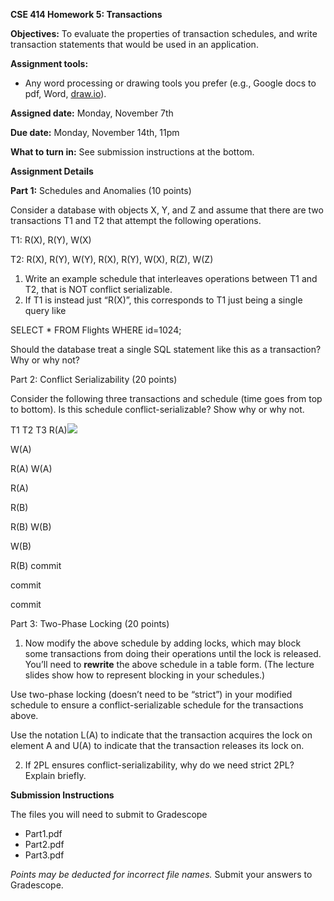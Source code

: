 ﻿**CSE 414 Homework 5: Transactions**

**Objectives:** To evaluate the properties of transaction schedules, and write transaction statements that would be used in an application.

**Assignment tools:**

- Any word processing or drawing tools you prefer (e.g., Google docs to pdf, Word, [draw.io](https://www.draw.io/)).

**Assigned date:** Monday, November 7th

**Due date:** Monday, November 14th, 11pm

**What to turn in:** See submission instructions at the bottom.

**Assignment Details**

**Part 1:** Schedules and Anomalies (10 points)

Consider a database with objects X, Y, and Z and assume that there are two transactions T1 and T2 that attempt the following operations.

T1: R(X), R(Y), W(X)

T2: R(X), R(Y), W(Y), R(X), R(Y), W(X), R(Z), W(Z)

1) Write an example schedule that interleaves operations between T1 and T2, that is NOT conflict serializable.
1) If T1 is instead just “R(X)”, this corresponds to T1 just being a single query like

SELECT \* FROM Flights WHERE id=1024;

Should the database treat a single SQL statement like this as a transaction? Why or why not?

Part 2: Conflict Serializability (20 points)

Consider the following three transactions and schedule (time goes from top to bottom). Is this schedule conflict-serializable? Show why or why not.

T1 T2 T3 R(A)![](Aspose.Words.e9a9452c-1e8e-44cc-ae5d-4ad1328ab236.001.png)

W(A)

R(A) W(A)

R(A)

R(B)

R(B) W(B)

W(B)

R(B) commit

commit

commit

Part 3: Two-Phase Locking (20 points)

1) Now modify the above schedule by adding locks, which may block some transactions from doing their operations until the lock is released. You’ll need to **rewrite** the above schedule in a table form. (The lecture slides show how to represent blocking in your schedules.)

Use two-phase locking (doesn’t need to be “strict”) in your modified schedule to ensure a conflict-serializable schedule for the transactions above.

Use the notation L(A) to indicate that the transaction acquires the lock on element A and U(A) to indicate that the transaction releases its lock on.

2) If 2PL ensures conflict-serializability, why do we need strict 2PL? Explain briefly.

**Submission Instructions**

The files you will need to submit to Gradescope

- Part1.pdf
- Part2.pdf
- Part3.pdf

*Points may be deducted for incorrect file names.* Submit your answers to Gradescope.
